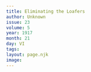 ```yaml
---
title: Eliminating the Loafers
author: Unknown
issue: 23
volume: 5
year: 1917
month: 21
day: VI
tags:
layout: page.njk
image:
---
```



